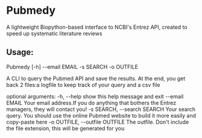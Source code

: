 # Pubmedy
A lightweight Biopython-based interface to NCBI's Entrez API, created to speed up systematic literature reviews



## Usage:

Pubmedy [-h] --email EMAIL -s SEARCH -o OUTFILE

A CLI to query the Pubmed API and save the results. At the end, you get back 2
files:a logfile to keep track of your query and a csv file

optional arguments:
  -h, --help            show this help message and exit
  --email EMAIL         Your email address.If you do anything that bothers the
                        Entrez managers, they will contact you!
  -s SEARCH, --search SEARCH
                        Your search query. You should use the online Pubmed
                        website to build it more easily and copy-paste here
  -o OUTFILE, --outfile OUTFILE
                        The outfile. Don't include the file extension, this
                        will be generated for you
